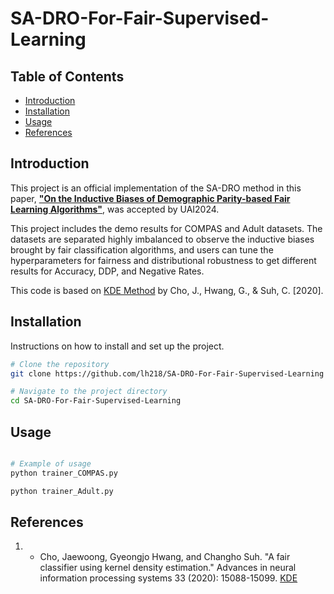 # SA-DRO-For-Fair-Supervised-Learning

## Table of Contents

- [Introduction](#introduction)
- [Installation](#installation)
- [Usage](#usage)
- [References](#reference)

## Introduction

This project is an official implementation of the SA-DRO method in this paper, [**"On the Inductive Biases of Demographic Parity-based Fair Learning Algorithms"**](https://arxiv.org/abs/2402.18129), was accepted by UAI2024. 

This project includes the demo results for COMPAS and Adult datasets. The datasets are separated highly imbalanced to observe the inductive biases brought by fair classification algorithms, and users can tune the hyperparameters for fairness and distributional robustness to get different results for Accuracy, DDP, and Negative Rates.

This code is based on [KDE Method](https://proceedings.neurips.cc/paper/2020/file/ac3870fcad1cfc367825cda0101eee62-Paper.pdf) by Cho, J., Hwang, G., & Suh, C. [2020].

## Installation

Instructions on how to install and set up the project.

```bash
# Clone the repository
git clone https://github.com/lh218/SA-DRO-For-Fair-Supervised-Learning

# Navigate to the project directory
cd SA-DRO-For-Fair-Supervised-Learning

```

## Usage

```bash

# Example of usage
python trainer_COMPAS.py

python trainer_Adult.py

```

## References

1. - Cho, Jaewoong, Gyeongjo Hwang, and Changho Suh. "A fair classifier using kernel density estimation." Advances in neural information processing systems 33 (2020): 15088-15099. [KDE](https://proceedings.neurips.cc/paper/2020/file/ac3870fcad1cfc367825cda0101eee62-Paper.pdf)
